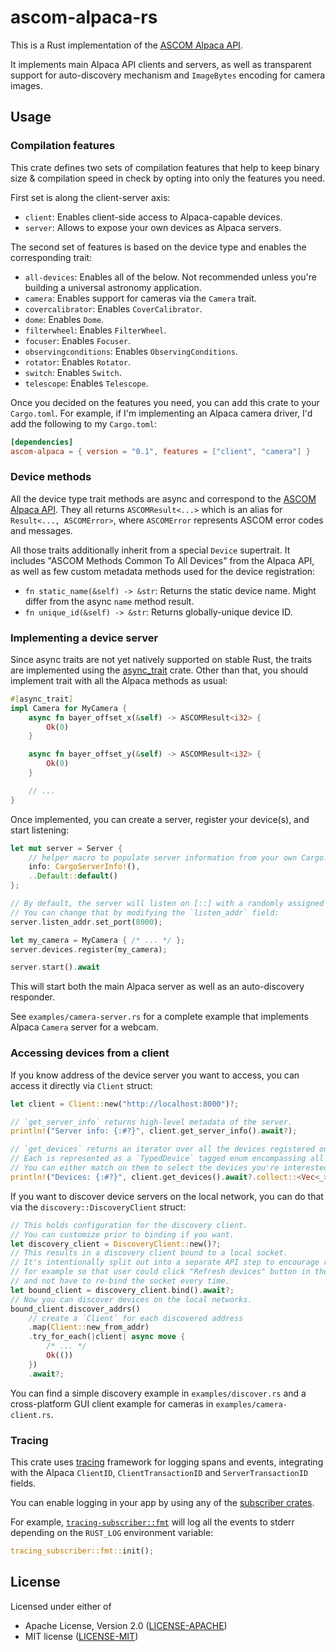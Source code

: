 # ascom-alpaca-rs

This is a Rust implementation of the [ASCOM Alpaca API](https://ascom-standards.org/api/).

It implements main Alpaca API clients and servers, as well as transparent support for auto-discovery mechanism and `ImageBytes` encoding for camera images.

## Usage

### Compilation features

This crate defines two sets of compilation features that help to keep binary size & compilation speed in check by opting into only the features you need.

First set is along the client-server axis:

- `client`: Enables client-side access to Alpaca-capable devices.
- `server`: Allows to expose your own devices as Alpaca servers.

The second set of features is based on the device type and enables the corresponding trait:

- `all-devices`: Enables all of the below. Not recommended unless you're building a universal astronomy application.
- `camera`: Enables support for cameras via the `Camera` trait.
- `covercalibrator`: Enables `CoverCalibrator`.
- `dome`: Enables `Dome`.
- `filterwheel`: Enables `FilterWheel`.
- `focuser`: Enables `Focuser`.
- `observingconditions`: Enables `ObservingConditions`.
- `rotator`: Enables `Rotator`.
- `switch`: Enables `Switch`.
- `telescope`: Enables `Telescope`.

Once you decided on the features you need, you can add this crate to your `Cargo.toml`. For example, if I'm implementing an Alpaca camera driver, I'd add the following to my `Cargo.toml`:

```toml
[dependencies]
ascom-alpaca = { version = "0.1", features = ["client", "camera"] }
```

### Device methods

All the device type trait methods are async and correspond to the [ASCOM Alpaca API](https://ascom-standards.org/api/). They all returns `ASCOMResult<...>` which is an alias for `Result<..., ASCOMError>`, where `ASCOMError` represents ASCOM error codes and messages.

All those traits additionally inherit from a special `Device` supertrait. It includes "ASCOM Methods Common To All Devices" from the Alpaca API, as well as few custom metadata methods used for the device registration:

- `fn static_name(&self) -> &str`: Returns the static device name. Might differ from the async `name` method result.
- `fn unique_id(&self) -> &str`: Returns globally-unique device ID.

### Implementing a device server

Since async traits are not yet natively supported on stable Rust, the traits are implemented using the [async_trait](https://crates.io/crates/async-trait) crate. Other than that, you should implement trait with all the Alpaca methods as usual:

```rust
#[async_trait]
impl Camera for MyCamera {
    async fn bayer_offset_x(&self) -> ASCOMResult<i32> {
        Ok(0)
    }

    async fn bayer_offset_y(&self) -> ASCOMResult<i32> {
        Ok(0)
    }

    // ...
}
```

Once implemented, you can create a server, register your device(s), and start listening:

```rust
let mut server = Server {
    // helper macro to populate server information from your own Cargo.toml
    info: CargoServerInfo!(),
    ..Default::default()
};

// By default, the server will listen on [::] with a randomly assigned port.
// You can change that by modifying the `listen_addr` field:
server.listen_addr.set_port(8000);

let my_camera = MyCamera { /* ... */ };
server.devices.register(my_camera);

server.start().await
```

This will start both the main Alpaca server as well as an auto-discovery responder.

See `examples/camera-server.rs` for a complete example that implements Alpaca `Camera` server for a webcam.

### Accessing devices from a client

If you know address of the device server you want to access, you can access it directly via `Client` struct:

```rust
let client = Client::new("http://localhost:8000")?;

// `get_server_info` returns high-level metadata of the server.
println!("Server info: {:#?}", client.get_server_info().await?);

// `get_devices` returns an iterator over all the devices registered on the server.
// Each is represented as a `TypedDevice` tagged enum encompassing all the device types as corresponding trait objects.
// You can either match on them to select the devices you're interested in, or, say, just print all of them:
println!("Devices: {:#?}", client.get_devices().await?.collect::<Vec<_>>());
```

If you want to discover device servers on the local network, you can do that via the `discovery::DiscoveryClient` struct:

```rust
// This holds configuration for the discovery client.
// You can customize prior to binding if you want.
let discovery_client = DiscoveryClient::new()?;
// This results in a discovery client bound to a local socket.
// It's intentionally split out into a separate API step to encourage reuse,
// for example so that user could click "Refresh devices" button in the UI
// and not have to re-bind the socket every time.
let bound_client = discovery_client.bind().await?;
// Now you can discover devices on the local networks.
bound_client.discover_addrs()
    // create a `Client` for each discovered address
    .map(Client::new_from_addr)
    .try_for_each(|client| async move {
        /* ... */
        Ok(())
    })
    .await?;
```

You can find a simple discovery example in `examples/discover.rs` and a cross-platform GUI client example for cameras in `examples/camera-client.rs`.

### Tracing

This crate uses [tracing](https://crates.io/crates/tracing) framework for logging spans and events, integrating with the Alpaca `ClientID`, `ClientTransactionID` and `ServerTransactionID` fields.

You can enable logging in your app by using any of the [subscriber crates](https://crates.io/crates/tracing#ecosystem).

For example, [`tracing-subscriber::fmt`](https://docs.rs/tracing-subscriber/latest/tracing_subscriber/fmt/index.html) will log all the events to stderr depending on the `RUST_LOG` environment variable:

```rust
tracing_subscriber::fmt::init();
```

## License

Licensed under either of

- Apache License, Version 2.0 ([LICENSE-APACHE](LICENSE-APACHE))
- MIT license ([LICENSE-MIT](LICENSE-MIT))

